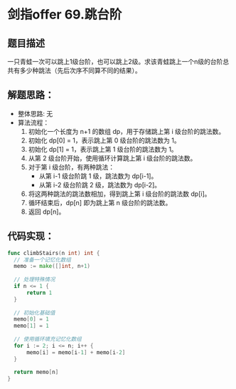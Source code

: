# 剑指offer 69.跳台阶

## 题目描述
一只青蛙一次可以跳上1级台阶，也可以跳上2级。求该青蛙跳上一个n级的台阶总共有多少种跳法（先后次序不同算不同的结果）。

## 解题思路：
- 整体思路: 无
- 算法流程：
    1. 初始化一个长度为 n+1 的数组 dp，用于存储跳上第 i 级台阶的跳法数。
    2. 初始化 dp[0] = 1，表示跳上第 0 级台阶的跳法数为 1。
    3. 初始化 dp[1] = 1，表示跳上第 1 级台阶的跳法数为 1。
    4. 从第 2 级台阶开始，使用循环计算跳上第 i 级台阶的跳法数。
    5. 对于第 i 级台阶，有两种跳法：
        - 从第 i-1 级台阶跳 1 级，跳法数为 dp[i-1]。
        - 从第 i-2 级台阶跳 2 级，跳法数为 dp[i-2]。
    6. 将这两种跳法的跳法数相加，得到跳上第 i 级台阶的跳法数 dp[i]。
    7. 循环结束后，dp[n] 即为跳上第 n 级台阶的跳法数。
    8. 返回 dp[n]。 


## 代码实现：
```go
func climbStairs(n int) int {
  // 准备一个记忆化数组
  memo := make([]int, n+1)
  
  // 处理特殊情况
  if n <= 1 {
      return 1
  }
  
  // 初始化基础值
  memo[0] = 1
  memo[1] = 1
  
  // 使用循环填充记忆化数组
  for i := 2; i <= n; i++ {
      memo[i] = memo[i-1] + memo[i-2]
  }
  
  return memo[n]
}
```
